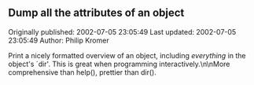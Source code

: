 ## Dump all the attributes of an object 
Originally published: 2002-07-05 23:05:49 
Last updated: 2002-07-05 23:05:49 
Author: Philip Kromer 
 
Print a nicely formatted overview of an object, including _everything_ in the object's `dir'. This is great when programming interactively.\n\nMore comprehensive than help(), prettier than dir().